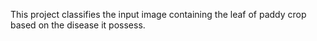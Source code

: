 This project classifies the input image containing the leaf of paddy crop based on the disease it possess.
